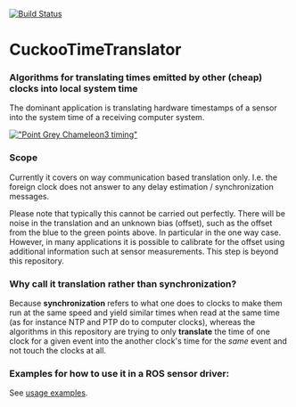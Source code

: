 [![Build Status](https://jenkins.asl.ethz.ch/buildStatus/icon?job=cuckoo_time_translator)](https://jenkins.asl.ethz.ch/job/cuckoo_time_translator/)

# CuckooTimeTranslator
### Algorithms for translating times emitted by other (cheap) clocks into local system time
The dominant application is translating hardware timestamps of a sensor into the system time of a receiving computer system.

[!["Point Grey Chameleon3 timing"](https://github.com/ethz-asl/cuckoo_time_translator/wiki/images/chameleon10kHz-with-legend.png "Point Grey Chameleon3 timing")](https://github.com/ethz-asl/cuckoo_time_translator/wiki#example-plot)


### Scope
Currently it covers on way communication based translation only.
I.e. the foreign clock does not answer to any delay estimation / synchronization messages.

Please note that typically this cannot be carried out perfectly.
There will be noise in the translation and an unknown bias (offset), such as the offset from the blue to the green points above.
In particular in the one way case.
However, in many applications it is possible to calibrate for the offset using additional information such at sensor measurements.
This step is beyond this repository.

### Why call it translation rather than synchronization? 
Because **synchronization** refers to what one does to clocks to make them run at the same speed and yield similar times when read at the same time (as for instance NTP and PTP do to computer clocks), whereas the algorithms in this repository are trying to only **translate** the time of one clock for a given event into the another clock's time for the *same* event and not touch the clocks at all.


### Examples for how to use it in a ROS sensor driver:
See [usage examples](https://github.com/ethz-asl/cuckoo_time_translator/wiki#usage-examples-ros-sensor-drivers).
